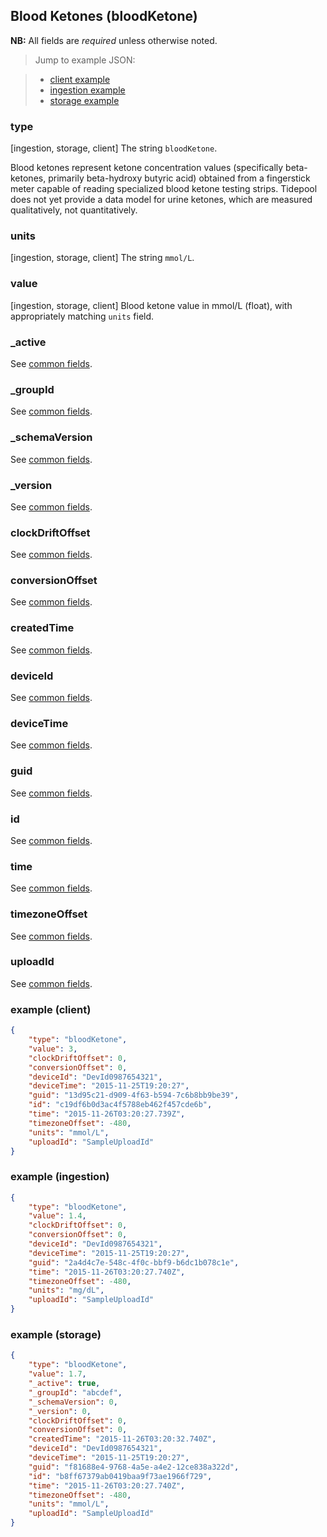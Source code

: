 ## Blood Ketones (bloodKetone)

**NB:** All fields are *required* unless otherwise noted.


> Jump to example JSON:

>  - [client example](#example-client)
>  - [ingestion example](#example-ingestion)
>  - [storage example](#example-storage)


### type

[ingestion, storage, client] The string `bloodKetone`.

Blood ketones represent ketone concentration values (specifically beta-ketones, primarily beta-hydroxy butyric acid) obtained from a fingerstick meter capable of reading specialized blood ketone testing strips. Tidepool does not yet provide a data model for urine ketones, which are measured qualitatively, not quantitatively.

<!-- end type -->

### units

[ingestion, storage, client] The string `mmol/L`.

<!-- end units -->

### value

[ingestion, storage, client] Blood ketone value in mmol/L (float), with appropriately matching `units` field.

<!-- end value -->

### _active

See [common fields](../common.md).

### _groupId

See [common fields](../common.md).

### _schemaVersion

See [common fields](../common.md).

### _version

See [common fields](../common.md).

### clockDriftOffset

See [common fields](../common.md).

### conversionOffset

See [common fields](../common.md).

### createdTime

See [common fields](../common.md).

### deviceId

See [common fields](../common.md).

### deviceTime

See [common fields](../common.md).

### guid

See [common fields](../common.md).

### id

See [common fields](../common.md).

### time

See [common fields](../common.md).

### timezoneOffset

See [common fields](../common.md).

### uploadId

See [common fields](../common.md).

### example (client)

```json
{
	"type": "bloodKetone",
	"value": 3,
	"clockDriftOffset": 0,
	"conversionOffset": 0,
	"deviceId": "DevId0987654321",
	"deviceTime": "2015-11-25T19:20:27",
	"guid": "13d95c21-d909-4f63-b594-7c6b8bb9be39",
	"id": "c19df6b0d3ac4f5788eb462f457cde6b",
	"time": "2015-11-26T03:20:27.739Z",
	"timezoneOffset": -480,
	"units": "mmol/L",
	"uploadId": "SampleUploadId"
}
```

### example (ingestion)

```json
{
	"type": "bloodKetone",
	"value": 1.4,
	"clockDriftOffset": 0,
	"conversionOffset": 0,
	"deviceId": "DevId0987654321",
	"deviceTime": "2015-11-25T19:20:27",
	"guid": "2a4d4c7e-548c-4f0c-bbf9-b6dc1b078c1e",
	"time": "2015-11-26T03:20:27.740Z",
	"timezoneOffset": -480,
	"units": "mg/dL",
	"uploadId": "SampleUploadId"
}
```

### example (storage)

```json
{
	"type": "bloodKetone",
	"value": 1.7,
	"_active": true,
	"_groupId": "abcdef",
	"_schemaVersion": 0,
	"_version": 0,
	"clockDriftOffset": 0,
	"conversionOffset": 0,
	"createdTime": "2015-11-26T03:20:32.740Z",
	"deviceId": "DevId0987654321",
	"deviceTime": "2015-11-25T19:20:27",
	"guid": "f81688e4-9768-4a5e-a4e2-12ce838a322d",
	"id": "b8ff67379ab0419baa9f73ae1966f729",
	"time": "2015-11-26T03:20:27.740Z",
	"timezoneOffset": -480,
	"units": "mmol/L",
	"uploadId": "SampleUploadId"
}
```
